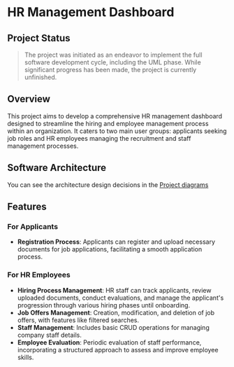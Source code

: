 # HR Management Dashboard

## Project Status
> The project was initiated as an endeavor to implement the full software development cycle, including the UML phase. While significant progress has been made, the project is currently unfinished.

## Overview
This project aims to develop a comprehensive HR management dashboard designed to streamline the hiring and employee management process within an organization. It caters to two main user groups: applicants seeking job roles and HR employees managing the recruitment and staff management processes.

## Software Architecture
You can see the architecture design decisions in the [Project diagrams](https://github.com/MiguelALF12/humanResourceManagement/blob/main/DIAGRAMAS%20DEL%20PROYECTO.pdf)
## Features

### For Applicants
- **Registration Process**: Applicants can register and upload necessary documents for job applications, facilitating a smooth application process.

### For HR Employees
- **Hiring Process Management**: HR staff can track applicants, review uploaded documents, conduct evaluations, and manage the applicant's progression through various hiring phases until onboarding.
- **Job Offers Management**: Creation, modification, and deletion of job offers, with features like filtered searches.
- **Staff Management**: Includes basic CRUD operations for managing company staff details.
- **Employee Evaluation**: Periodic evaluation of staff performance, incorporating a structured approach to assess and improve employee skills.

